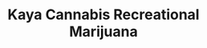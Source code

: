 ---
title: "Kaya Cannabis Recreational Marijuana"
url: /denver/kaya-cannabis-recreational-marijuana/
shop: cannabis
---